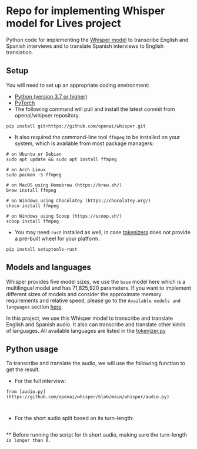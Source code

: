 # Repo for implementing Whisper model for Lives project 

Python code for implementing the [Whisper model](https://github.com/openai/whisper) to transcribe English and Spanish interviews and to translate Spanish interviews to English translation. 

## Setup 
You will need to set up an appropriate coding environment:

* [Python (version 3.7 or higher)](https://www.python.org/downloads/)
* [PyTorch](https://pytorch.org)
* The following command will pull and install the latest commit from openai/whipser repository.
```
pip install git+https://github.com/openai/whisper.git
```
* It also required the command-line tool ```ffmpeg``` to be installed on your system, which is available from most package managers:
```
# on Ubuntu or Debian
sudo apt update && sudo apt install ffmpeg

# on Arch Linux
sudo pacman -S ffmpeg

# on MacOS using Homebrew (https://brew.sh/)
brew install ffmpeg

# on Windows using Chocolatey (https://chocolatey.org/)
choco install ffmpeg

# on Windows using Scoop (https://scoop.sh/)
scoop install ffmpeg
```
* You may need ```rust``` installed as well, in case [tokenizers](https://pypi.org/project/tokenizers/) does not provide a pre-built wheel for your platform. 
```
pip install setuptools-rust
```
## Models and languages
Whisper provides five model sizes, we use the ```base``` model here which is a multilingual model and has 71,825,920 parameters. If you want to implement different sizes of models and consider the approximate memory requirements and relative speed, please go to the ```Available models and languages``` section [here](https://github.com/openai/whisper#readme).

In this project, we use this Whisper model to transcribe and translate English and Spanish audio. It also can transcribe and translate other kinds of languages. All available languages are listed in the [tokenizer.py](https://github.com/openai/whisper/blob/main/whisper/tokenizer.py)

## Python usage
To transcribe and translate the audio, we will use the following function to get the result. 

* For the full interview:
```
from [audio.py](https://github.com/openai/whisper/blob/main/whisper/audio.py)



```

* For the short audio split based on its turn-length:
```

```
** Before running the script for th short audio, making sure the turn-length ``` is longer than 0. ```




